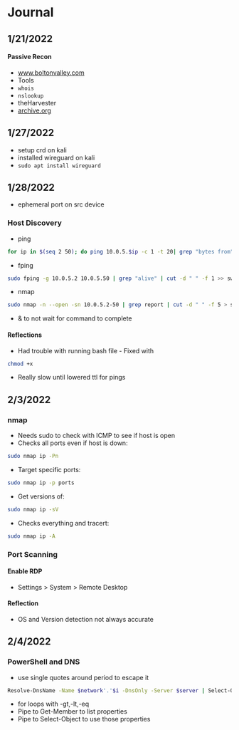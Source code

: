 # Journal

## 1/21/2022
#### Passive Recon
- www.boltonvalley.com
- Tools
 - `whois`
 - `nslookup`
 - theHarvester
 - [archive.org](https://archive.org)

## 1/27/2022
- setup crd on kali
- installed wireguard on kali
- `sudo apt install wireguard`

## 1/28/2022
- ephemeral port on src device
### Host Discovery
- ping
```bash
for ip in $(seq 2 50); do ping 10.0.5.$ip -c 1 -t 20| grep "bytes from" | grep -oP "(\d+\.){3}\d+" >> sweep.txt; done
```
- fping
```bash
sudo fping -g 10.0.5.2 10.0.5.50 | grep "alive" | cut -d " " -f 1 >> sweep2.txt
```
- nmap
```bash
sudo nmap -n --open -sn 10.0.5.2-50 | grep report | cut -d " " -f 5 > sweep3.txt
```
- & to not wait for command to complete
#### Reflections
- Had trouble with running bash file - Fixed with
```bash
chmod +x
```
- Really slow until lowered ttl for pings

## 2/3/2022
### nmap
- Needs sudo to check with ICMP to see if host is open
- Checks all ports even if host is down:
```bash
sudo nmap ip -Pn
```
- Target specific ports:
```bash
sudo nmap ip -p ports
```
- Get versions of:
```bash
sudo nmap ip -sV
```
- Checks everything and tracert:
```bash
sudo nmap ip -A
```
### Port Scanning
#### Enable RDP
- Settings > System > Remote Desktop
#### Reflection
- OS and Version detection not always accurate

## 2/4/2022
### PowerShell and DNS
- use single quotes around period to escape it
```bash
Resolve-DnsName -Name $network'.'$i -DnsOnly -Server $server | Select-Object -Property Name,NameHost
```
- for loops with -gt,-lt,-eq
- Pipe to Get-Member to list properties
- Pipe to Select-Object to use those properties
